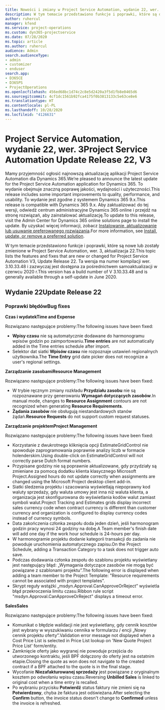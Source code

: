 ```yaml
---
title: Nowości i zmiany w Project Service Automation, wydanie 22, wer. 3
description: W tym temacie przedstawiono funkcje i poprawki, które są dostepne w Project Service Automation, aktualizacja 22, wer. 3.
author: ruhercul
manager: kfend
ms.service: project-operations
ms.custom: dyn365-projectservice
ms.date: 07/28/2020
ms.topic: article
ms.author: ruhercul
audience: Admin
search.audienceType:
- admin
- customizer
- enduser
search.app:
- D365CE
- D365PS
- ProjectOperations
ms.openlocfilehash: 456ed68bc1d74c2c8e5d2420a3f5d1fb8e0465d6
ms.sourcegitcommit: 4cf1dc1561b92fca4175f0b3813133c5e63ce8e6
ms.translationtype: HT
ms.contentlocale: pl-PL
ms.lasthandoff: 10/28/2020
ms.locfileid: "4126631"
---
```

# <a name="project-service-automation-update-release-22-v3"></a><span data-ttu-id="1aefb-103">Project Service Automation, wydanie 22, wer. 3</span><span class="sxs-lookup"><span data-stu-id="1aefb-103">Project Service Automation Update Release 22, V3</span></span>

<span data-ttu-id="1aefb-104">Mamy przyjemność ogłosić najnowszą aktualizację aplikacji Project Service Automation dla Dynamics 365.</span><span class="sxs-lookup"><span data-stu-id="1aefb-104">We’re pleased to announce the latest update for the Project Service Automation application for Dynamics 365.</span></span> <span data-ttu-id="1aefb-105">To wydanie obejmuje znaczną poprawę jakości, wydajności i użyteczności.</span><span class="sxs-lookup"><span data-stu-id="1aefb-105">This release includes some important improvements to quality, performance, and usability.</span></span> <span data-ttu-id="1aefb-106">To wydanie jest zgodne z systemem Dynamics 365 9.x.</span><span class="sxs-lookup"><span data-stu-id="1aefb-106">This release is compatible with Dynamics 365 9.x.</span></span> <span data-ttu-id="1aefb-107">Aby zaktualizować do tej wersji, odwiedź centrum administracyjne Dynamics 365 online i przejdź na stronę rozwiązań, aby zainstalować aktualizację.</span><span class="sxs-lookup"><span data-stu-id="1aefb-107">To update to this release, visit the Admin Center for Dynamics 365 online solutions page to install the update.</span></span> <span data-ttu-id="1aefb-108">By uzyskać więcej informacji, zobacz [Instalowanie, aktualizowanie lub usuwanie preferowanego rozwiązania](https://docs.microsoft.com/power-platform/admin/install-remove-preferred-solution).</span><span class="sxs-lookup"><span data-stu-id="1aefb-108">For more information, see [Install, update, or remove a preferred solution](https://docs.microsoft.com/power-platform/admin/install-remove-preferred-solution).</span></span>

<span data-ttu-id="1aefb-109">W tym temacie przedstawiono funkcje i poprawki, które są nowe lub zostały zmienione w Project Service Automation, wer. 3, aktualizacja 22.</span><span class="sxs-lookup"><span data-stu-id="1aefb-109">This topic lists the features and fixes that are new or changed for Project Service Automation V3, Update Release 22.</span></span> <span data-ttu-id="1aefb-110">Ta wersja ma numer kompilacji wer. 3.10.33.48 i zazwyczaj jest dostępna za pośrednictwem samoaktualizacji w czerwcu 2020 r.</span><span class="sxs-lookup"><span data-stu-id="1aefb-110">This version has a build number of V 3.10.33.48 and is generally available through a self-update in June 2020.</span></span>

## <a name="update-release-22"></a><span data-ttu-id="1aefb-111">Wydanie 22</span><span class="sxs-lookup"><span data-stu-id="1aefb-111">Update Release 22</span></span>

### <a name="bug-fixes"></a><span data-ttu-id="1aefb-112">Poprawki błędów</span><span class="sxs-lookup"><span data-stu-id="1aefb-112">Bug fixes</span></span>



<span data-ttu-id="1aefb-113">**Czas i wydatek**</span><span class="sxs-lookup"><span data-stu-id="1aefb-113">**Time and Expense**</span></span>

<span data-ttu-id="1aefb-114">Rozwiązano następujące problemy:</span><span class="sxs-lookup"><span data-stu-id="1aefb-114">The following issues have been fixed:</span></span>

- <span data-ttu-id="1aefb-115">**Wpisy czasu** nie są automatycznie dodawane do harmonogramu wpisów godzin po zaimportowaniu.</span><span class="sxs-lookup"><span data-stu-id="1aefb-115">**Time entries** are not automatically added in the Time entries schedule after import.</span></span>
- <span data-ttu-id="1aefb-116">Selektor dat siatki **Wpisów czasu** nie rozpoznaje ustawień regionalnych użytkownika.</span><span class="sxs-lookup"><span data-stu-id="1aefb-116">The **Time Entry** grid date picker does not recognize a user's regional settings.</span></span>

<span data-ttu-id="1aefb-117">**Zarządzanie zasobami**</span><span class="sxs-lookup"><span data-stu-id="1aefb-117">**Resource Management**</span></span>

<span data-ttu-id="1aefb-118">Rozwiązano następujące problemy:</span><span class="sxs-lookup"><span data-stu-id="1aefb-118">The following issues have been fixed:</span></span>

- <span data-ttu-id="1aefb-119">W trybie ręcznym zmiany rozkładu **Przydziału zasobu** nie są rozpoznawane przy generowaniu **Wymagań dotyczących zasobów**.</span><span class="sxs-lookup"><span data-stu-id="1aefb-119">In manual mode, changes to **Resource Assignment** contours are not recognized when generating **Resource Requirements**.</span></span>
- <span data-ttu-id="1aefb-120">**Żądania zasobów** nie obsługują niestandardowych stanów żądań.</span><span class="sxs-lookup"><span data-stu-id="1aefb-120">**Resource Requests** do not support custom request statuses.</span></span>

<span data-ttu-id="1aefb-121">**Zarządzanie projektem**</span><span class="sxs-lookup"><span data-stu-id="1aefb-121">**Project Management**</span></span>

<span data-ttu-id="1aefb-122">Rozwiązano następujące problemy:</span><span class="sxs-lookup"><span data-stu-id="1aefb-122">The following issues have been fixed:</span></span>

- <span data-ttu-id="1aefb-123">Korzystanie z dwukrotnego kliknięcia opcji EstimateGridControl nie spowoduje zaprogramowania poprawnie analizy liczb w formacie holenderskim.</span><span class="sxs-lookup"><span data-stu-id="1aefb-123">Using double-click on EstimateGridControl will not correctly parse Dutch format numbers.</span></span>
- <span data-ttu-id="1aefb-124">Przypisane godziny nie są poprawnie aktualizowane, gdy przydziały są zmieniane za pomocą dodatku klienta klasycznego Microsoft Project.</span><span class="sxs-lookup"><span data-stu-id="1aefb-124">Assigned hours do not update correctly when assignments are changed using the Microsoft Project desktop client add-in.</span></span>
- <span data-ttu-id="1aefb-125">Siatki śledzenia projektu i szacowania wyświetlają niepoprawny kod waluty sprzedaży, gdy waluta umowy jest inna niż waluta klienta, a organizacja jest skonfigurowana do wyświetlania kodów walut zamiast symboli walut.</span><span class="sxs-lookup"><span data-stu-id="1aefb-125">Project Tracking and Estimates grids display incorrect sales currency code when contract currency is different than customer currency and organization is configured to display currency codes instead of currency symbols.</span></span>
- <span data-ttu-id="1aefb-126">Data zakończenia członka zespołu doda jeden dzień, jeśli harmonogram godzin pracy wynosi 24 godziny na dobę.</span><span class="sxs-lookup"><span data-stu-id="1aefb-126">A Team member's finish date will add one day if the work hour schedule is 24-hours per day.</span></span>
- <span data-ttu-id="1aefb-127">W harmonogramie projektu dodanie kategorii transakcji do zadania nie powoduje uruchomienia automatycznego zapisu.</span><span class="sxs-lookup"><span data-stu-id="1aefb-127">On the Project Schedule, adding a Transaction Category to a task does not trigger auto save.</span></span>
- <span data-ttu-id="1aefb-128">Podczas dodawania członka zespołu do szablonu projektu wyświetlany jest następujący błąd: „Wymagania dotyczące zasobów nie mogą być powiązane z szablonami projektu”.</span><span class="sxs-lookup"><span data-stu-id="1aefb-128">The following error is displayed when adding a team member to the Project Template: "Resource requirements cannot be associated with project templates".</span></span> 
- <span data-ttu-id="1aefb-129">Skrypt reguły wstążki „msdyn.Approval.CanApproveOrReject” wyświetla błąd przekroczenia limitu czasu.</span><span class="sxs-lookup"><span data-stu-id="1aefb-129">Ribbon rule script "msdyn.Approval.CanApproveOrReject" displays a timeout error.</span></span>

<span data-ttu-id="1aefb-130">**Sales**</span><span class="sxs-lookup"><span data-stu-id="1aefb-130">**Sales**</span></span>

<span data-ttu-id="1aefb-131">Rozwiązano następujące problemy:</span><span class="sxs-lookup"><span data-stu-id="1aefb-131">The following issues have been fixed:</span></span>

- <span data-ttu-id="1aefb-132">Komunikat o błędzie walidacji nie jest wyświetlany, gdy cennik kosztów jest wybrany w wyszukiwaniu cennika w formularzu / encji „Nowy cennik projektu oferty”.</span><span class="sxs-lookup"><span data-stu-id="1aefb-132">Validation error message not displayed when a Cost Price List is selected in Price List lookup on 'New Quote Project Price List' form/entity.</span></span>
- <span data-ttu-id="1aefb-133">Zamknięcie oferty jako wygranej nie powoduje przejścia do utworzonego kontraktu, jeśli BPF dołączony do oferty jest na ostatnim etapie.</span><span class="sxs-lookup"><span data-stu-id="1aefb-133">Closing the quote as won does not navigate to the created contract if a BPF attached to the quote is in the final stage.</span></span>
- <span data-ttu-id="1aefb-134">Wycofanie **Niezafakturowanej sprzedaży** jest powiązane z oryginalnym kosztem po odwołaniu wpisu czasu.</span><span class="sxs-lookup"><span data-stu-id="1aefb-134">Reversing **Unbilled Sales** is linked to original cost when a time entry is recalled.</span></span>
- <span data-ttu-id="1aefb-135">Po wybraniu przycisku **Potwierdź** status faktury nie zmieni się na **Potwierdzony**, chyba że faktura jest odświeżana.</span><span class="sxs-lookup"><span data-stu-id="1aefb-135">After selecting the **Confirm** button, the invoice status doesn't change to **Confirmed** unless the invoice is refreshed.</span></span>
